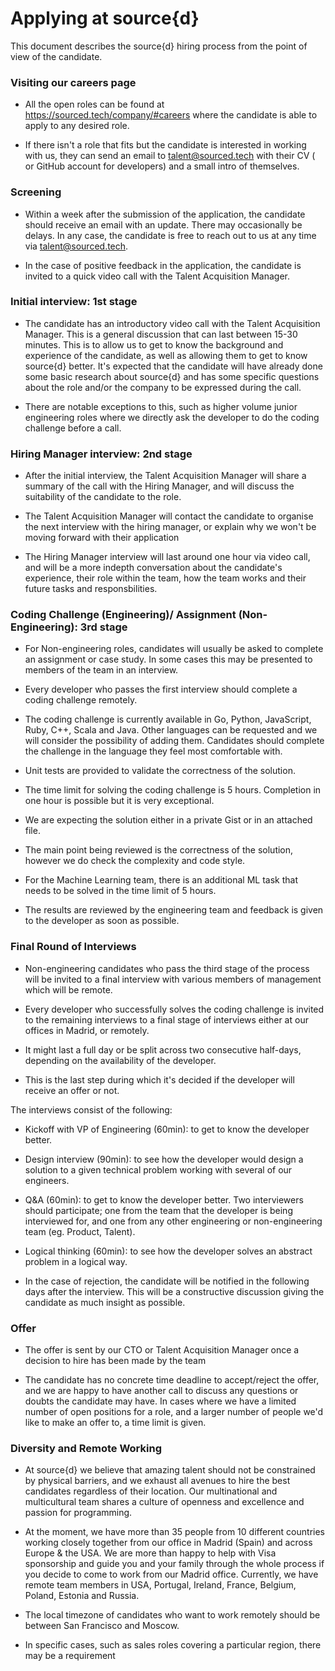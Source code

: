 # Applying at source{d}

This document describes the source{d} hiring process from the point of view of the candidate.

### Visiting our careers page

- All the open roles can be found at https://sourced.tech/company/#careers where the candidate is able to apply to any desired role.

- If there isn't a role that fits but the candidate is interested in working with us, they can send an email to talent@sourced.tech with their CV ( or GitHub account for developers) and a small intro of themselves.

### Screening

- Within a week after the submission of the application, the candidate should receive an email with an update. There may occasionally be delays. In any case, the candidate is free to reach out to us at any time via talent@sourced.tech.

- In the case of positive feedback in the application, the candidate is invited to a quick video call with the Talent Acquisition Manager.

### Initial interview: 1st stage

- The candidate has an introductory video call with the Talent Acquisition Manager. This is a general discussion that can last between 15-30 minutes. This is to allow us to get to know the background and experience of the candidate, as well as allowing them to get to know source{d} better. It's expected that the candidate will have already done some basic research about source{d} and has some specific questions about the role and/or the company to be expressed during the call. 

- There are notable exceptions to this, such as higher volume junior engineering roles where we directly ask the developer to do the coding challenge before a call.


### Hiring Manager interview: 2nd stage

- After the initial interview, the Talent Acquisition Manager will share a summary of the call with the Hiring Manager, and will discuss the suitability of the candidate to the role.

- The Talent Acquisition Manager will contact the candidate to organise the next interview with the hiring manager, or explain why we won't be moving forward with their application

- The Hiring Manager interview will last around one hour via video call, and will be a more indepth conversation about the candidate's experience, their role within the team, how the team works and their future tasks and responsbilities.

### Coding Challenge (Engineering)/ Assignment (Non-Engineering): 3rd stage 

- For Non-engineering roles, candidates will usually be asked to complete an assignment or case study. In some cases this may be presented to members of the team in an interview.

- Every developer who passes the first interview should complete a coding challenge remotely.

- The coding challenge is currently available in Go, Python, JavaScript, Ruby, C++, Scala and Java. Other languages can be requested and we will consider the possibility of adding them. Candidates should complete the challenge in the language they feel most comfortable with.

- Unit tests are provided to validate the correctness of the solution.

- The time limit for solving the coding challenge is 5 hours. Completion in one hour is possible but it is very exceptional.

- We are expecting the solution either in a private Gist or in an attached file.

- The main point being reviewed is the correctness of the solution, however we do check the complexity and code style.

- For the Machine Learning team, there is an additional ML task that needs to be solved in the time limit of 5 hours. 

- The results are reviewed by the engineering team and feedback is given to the developer as soon as possible.

### Final Round of Interviews

- Non-engineering candidates who pass the third stage of the process will be invited to a final interview with various members of management which will be remote.

- Every developer who successfully solves the coding challenge is invited to the remaining interviews to a final stage of interviews either at our offices in Madrid, or remotely.

- It might last a full day or be split across two consecutive half-days, depending on the availability of the developer.

- This is the last step during which it's decided if the developer will receive an offer or not.

The interviews consist of the following:

- Kickoff with VP of Engineering (60min): to get to know the developer better.

- Design interview (90min): to see how the developer would design a solution to a given technical problem working with several of our engineers.

* Q&A (60min): to get to know the developer better. Two interviewers should participate; one from the team that the developer is being interviewed for, and one from any other engineering or non-engineering team (eg. Product, Talent).

- Logical thinking (60min): to see how the developer solves an abstract problem in a logical way.

- In the case of rejection, the candidate will be notified in the following days after the interview. This will be a constructive discussion giving the candidate as much insight as possible. 

### Offer

- The offer is sent by our CTO or Talent Acquisition Manager once a decision to hire has been made by the team

- The candidate has no concrete time deadline to accept/reject the offer, and we are happy to have another call to discuss any questions or doubts the candidate may have. In cases where we have a limited number of open positions for a role, and a larger number of people we'd like to make an offer to, a time limit is given.

### Diversity and Remote Working

- At source{d} we believe that amazing talent should not be constrained by physical barriers, and we exhaust all avenues to hire the best candidates regardless of their location. Our multinational and multicultural team shares a culture of openness and excellence and passion for programming.

- At the moment, we have more than 35 people from 10 different countries working closely together from our office in Madrid (Spain) and across Europe & the USA. We are more than happy to help with Visa sponsorship and guide you and your family through the whole process if you decide to come to work from our Madrid office. Currently, we have remote team members in USA, Portugal, Ireland, France, Belgium, Poland, Estonia and Russia.

- The local timezone of candidates who want to work remotely should be between San Francisco and Moscow.

- In specific cases, such as sales roles covering a particular region, there may be a requirement 
